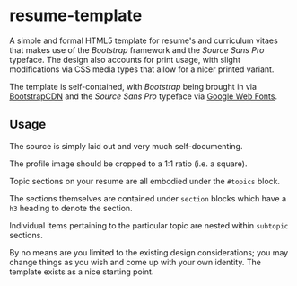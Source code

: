 resume-template
===============

A simple and formal HTML5 template for resume's and curriculum vitaes that makes use of the _Bootstrap_ framework and the _Source Sans Pro_ typeface. The design also accounts for print usage, with slight modifications via CSS media types that allow for a nicer printed variant.

The template is self-contained, with _Bootstrap_ being brought in via [BootstrapCDN](http://www.bootstrapcdn.com/) and the _Source Sans Pro_ typeface via [Google Web Fonts](http://www.google.com/webfonts).


Usage
-----

The source is simply laid out and very much self-documenting.

The profile image should be cropped to a 1:1 ratio (i.e. a square).

Topic sections on your resume are all embodied under the `#topics` block.

The sections themselves are contained under `section` blocks which have a `h3` heading to denote the section.

Individual items pertaining to the particular topic are nested within `subtopic` sections.

By no means are you limited to the existing design considerations; you may change things as you wish and come up with your own identity. The template exists as a nice starting point.